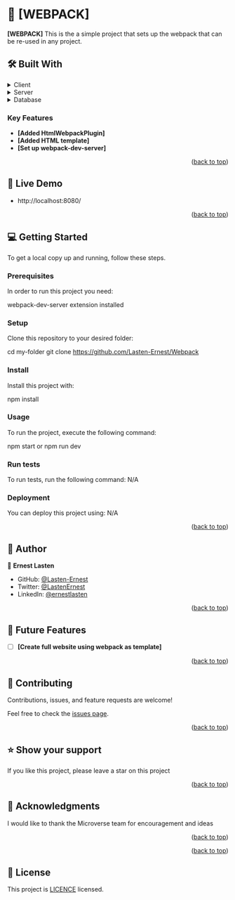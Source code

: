 <a name="readme-top"></a>

<!-- PROJECT DESCRIPTION -->

# 📖 [WEBPACK] <a name="about-project"></a>

**[WEBPACK]** This is the a simple project that sets up the webpack that can be re-used in any project.
## 🛠 Built With <a name="built-with"></a>

<details>
  <summary>Client</summary>
  <ul>
    <li><a href="#">JavaScript</a></li>
    <li><a href="#">HTML</a></li>
    <li><a href="#">CSS</a></li>
  </ul>
</details>

<details>
  <summary>Server</summary>
  <ul>
    <li><a href="#">webpack-dev-Server</a></li>
  </ul>
</details>

<details>
<summary>Database</summary>
  <ul>
    <li><a href="#">N/A</a></li>
  </ul>
</details>

<!-- Features -->

### Key Features <a name="key-features"></a>

- **[Added HtmlWebpackPlugin]**
- **[Added HTML template]**
- **[Set up webpack-dev-server]**

<p align="right">(<a href="#readme-top">back to top</a>)</p>

<!-- LIVE DEMO -->

## 🚀 Live Demo <a name="live-demo"></a>

- http://localhost:8080/
<p align="right">(<a href="#readme-top">back to top</a>)</p>

<!-- GETTING STARTED -->

## 💻 Getting Started <a name="getting-started"></a>

To get a local copy up and running, follow these steps.

### Prerequisites

In order to run this project you need:

webpack-dev-server extension installed


### Setup

Clone this repository to your desired folder:

  cd my-folder
  git clone https://github.com/Lasten-Ernest/Webpack

### Install

Install this project with:


  npm install


### Usage

To run the project, execute the following command:


  npm start or npm run dev


### Run tests

To run tests, run the following command:
N/A

### Deployment

You can deploy this project using:
N/A

<p align="right">(<a href="#readme-top">back to top</a>)</p>

<!-- AUTHOR -->

## 👥 Author <a name="author"></a>

👤 **Ernest Lasten**

- GitHub: [@Lasten-Ernest](https://github.com/Lasten-Ernest)
- Twitter: [@LastenErnest](https://twitter.com/LastenErnest)
- LinkedIn: [@ernestlasten](https://linkedin.com/in/ernestlasten)


<p align="right">(<a href="#readme-top">back to top</a>)</p>

<!-- FUTURE FEATURES -->

## 🔭 Future Features <a name="future-features"></a>

- [ ] **[Create full website using webpack as template]**

<p align="right">(<a href="#readme-top">back to top</a>)</p>

<!-- CONTRIBUTING -->

## 🤝 Contributing <a name="contributing"></a>

Contributions, issues, and feature requests are welcome!

Feel free to check the [issues page](https://github.com/Lasten-Ernest/Webpack/issues).

<p align="right">(<a href="#readme-top">back to top</a>)</p>

<!-- SUPPORT -->

## ⭐️ Show your support <a name="support"></a>

If you like this project, please leave a star on this project

<p align="right">(<a href="#readme-top">back to top</a>)</p>

<!-- ACKNOWLEDGEMENTS -->

## 🙏 Acknowledgments <a name="acknowledgements"></a>

I would like to thank the Microverse team for encouragement and ideas

<p align="right">(<a href="#readme-top">back to top</a>)</p>


<p align="right">(<a href="#readme-top">back to top</a>)</p>

<!-- LICENSE -->
## 📝 License <a name="license"></a>

This project is [LICENCE](LICENCE.md) licensed.
